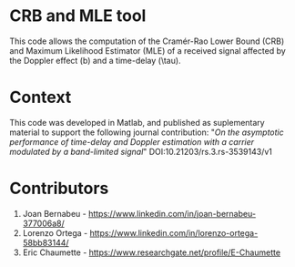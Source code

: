 # CRB and MLE tool 
This code allows the computation of the Cramér-Rao Lower Bound (CRB) and Maximum Likelihood Estimator (MLE) of a received signal affected by the Doppler effect (b) and a time-delay (\tau). 
# Context
This code was developed in Matlab, and published as suplementary material to support the following journal contribution: 
"_On the asymptotic performance of time-delay and Doppler estimation with a carrier modulated by a band-limited signal_"
DOI:10.21203/rs.3.rs-3539143/v1
# Contributors
1. Joan Bernabeu - https://www.linkedin.com/in/joan-bernabeu-377006a8/
2. Lorenzo Ortega - https://www.linkedin.com/in/lorenzo-ortega-58bb83144/
3. Eric Chaumette - https://www.researchgate.net/profile/E-Chaumette


   
